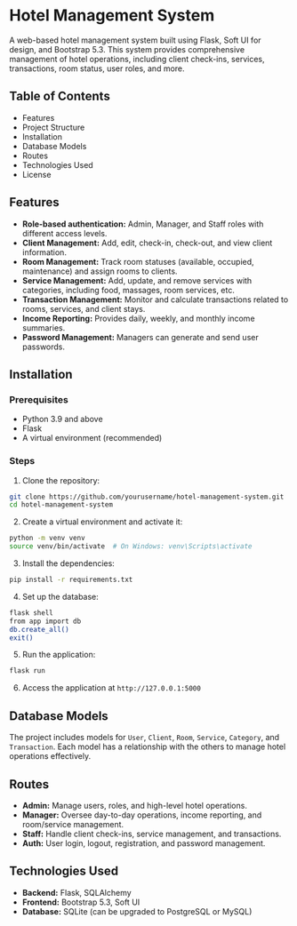 # Hotel Management System

A web-based hotel management system built using Flask, Soft UI for design, and Bootstrap 5.3. This system provides comprehensive management of hotel operations, including client check-ins, services, transactions, room status, user roles, and more.

## Table of Contents

- Features
- Project Structure
- Installation
- Database Models
- Routes
- Technologies Used
- License

## Features

- **Role-based authentication:** Admin, Manager, and Staff roles with different access levels.
- **Client Management:** Add, edit, check-in, check-out, and view client information.
- **Room Management:** Track room statuses (available, occupied, maintenance) and assign rooms to clients.
- **Service Management:** Add, update, and remove services with categories, including food, massages, room services, etc.
- **Transaction Management:** Monitor and calculate transactions related to rooms, services, and client stays.
- **Income Reporting:** Provides daily, weekly, and monthly income summaries.
- **Password Management:** Managers can generate and send user passwords.


## Installation

### Prerequisites
- Python 3.9 and above
- Flask
- A virtual environment (recommended)

### Steps

1. Clone the repository:

```bash
git clone https://github.com/yourusername/hotel-management-system.git
cd hotel-management-system
```

2. Create a virtual environment and activate it:

```bash
python -m venv venv
source venv/bin/activate  # On Windows: venv\Scripts\activate
```

3. Install the dependencies:

```bash
pip install -r requirements.txt
```

4. Set up the database:

```bash
flask shell
from app import db
db.create_all()
exit()
```

5. Run the application:

```bash
flask run
```

6. Access the application at `http://127.0.0.1:5000`

## Database Models

The project includes models for `User`, `Client`, `Room`, `Service`, `Category`, and `Transaction`. Each model has a relationship with the others to manage hotel operations effectively.

## Routes

- **Admin:** Manage users, roles, and high-level hotel operations.
- **Manager:** Oversee day-to-day operations, income reporting, and room/service management.
- **Staff:** Handle client check-ins, service management, and transactions.
- **Auth:** User login, logout, registration, and password management.

## Technologies Used

- **Backend:** Flask, SQLAlchemy
- **Frontend:** Bootstrap 5.3, Soft UI
- **Database:** SQLite (can be upgraded to PostgreSQL or MySQL)


